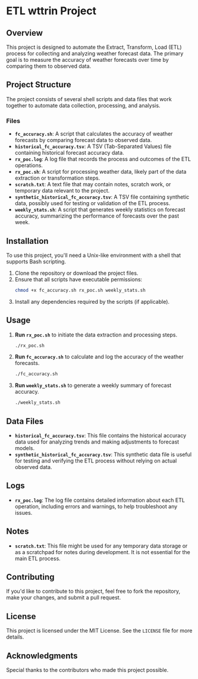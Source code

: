 # ETL wttrin Project

## Overview

This project is designed to automate the Extract, Transform, Load (ETL) process for collecting and analyzing weather forecast data. The primary goal is to measure the accuracy of weather forecasts over time by comparing them to observed data.

## Project Structure

The project consists of several shell scripts and data files that work together to automate data collection, processing, and analysis.

### Files

- **`fc_accuracy.sh`**: A script that calculates the accuracy of weather forecasts by comparing forecast data to observed data.
- **`historical_fc_accuracy.tsv`**: A TSV (Tab-Separated Values) file containing historical forecast accuracy data.
- **`rx_poc.log`**: A log file that records the process and outcomes of the ETL operations.
- **`rx_poc.sh`**: A script for processing weather data, likely part of the data extraction or transformation steps.
- **`scratch.txt`**: A text file that may contain notes, scratch work, or temporary data relevant to the project.
- **`synthetic_historical_fc_accuracy.tsv`**: A TSV file containing synthetic data, possibly used for testing or validation of the ETL process.
- **`weekly_stats.sh`**: A script that generates weekly statistics on forecast accuracy, summarizing the performance of forecasts over the past week.

## Installation

To use this project, you'll need a Unix-like environment with a shell that supports Bash scripting.

1. Clone the repository or download the project files.
2. Ensure that all scripts have executable permissions:
    ```bash
    chmod +x fc_accuracy.sh rx_poc.sh weekly_stats.sh
    ```
3. Install any dependencies required by the scripts (if applicable).

## Usage

1. **Run `rx_poc.sh`** to initiate the data extraction and processing steps.
    ```bash
    ./rx_poc.sh
    ```

2. **Run `fc_accuracy.sh`** to calculate and log the accuracy of the weather forecasts.
    ```bash
    ./fc_accuracy.sh
    ```

3. **Run `weekly_stats.sh`** to generate a weekly summary of forecast accuracy.
    ```bash
    ./weekly_stats.sh
    ```

## Data Files

- **`historical_fc_accuracy.tsv`**: This file contains the historical accuracy data used for analyzing trends and making adjustments to forecast models.
- **`synthetic_historical_fc_accuracy.tsv`**: This synthetic data file is useful for testing and verifying the ETL process without relying on actual observed data.

## Logs

- **`rx_poc.log`**: The log file contains detailed information about each ETL operation, including errors and warnings, to help troubleshoot any issues.

## Notes

- **`scratch.txt`**: This file might be used for any temporary data storage or as a scratchpad for notes during development. It is not essential for the main ETL process.

## Contributing

If you'd like to contribute to this project, feel free to fork the repository, make your changes, and submit a pull request.

## License

This project is licensed under the MIT License. See the `LICENSE` file for more details.

## Acknowledgments

Special thanks to the contributors who made this project possible.

